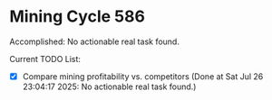 # Mining Cycle 586

Accomplished: No actionable real task found.

Current TODO List:

- [x] Compare mining profitability vs. competitors  (Done at Sat Jul 26 23:04:17 2025: No actionable real task found.)